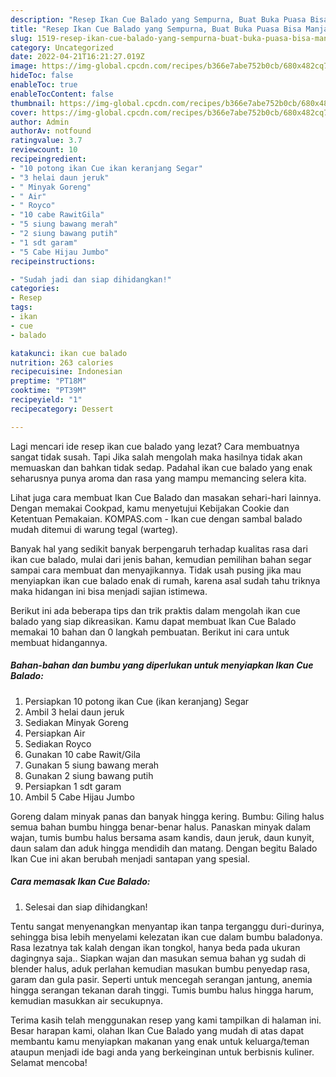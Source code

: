 ```yaml
---
description: "Resep Ikan Cue Balado yang Sempurna, Buat Buka Puasa Bisa Manjain Lidah"
title: "Resep Ikan Cue Balado yang Sempurna, Buat Buka Puasa Bisa Manjain Lidah"
slug: 1519-resep-ikan-cue-balado-yang-sempurna-buat-buka-puasa-bisa-manjain-lidah
category: Uncategorized
date: 2022-04-21T16:21:27.019Z
image: https://img-global.cpcdn.com/recipes/b366e7abe752b0cb/680x482cq70/ikan-cue-balado-foto-resep-utama.jpg
hideToc: false
enableToc: true
enableTocContent: false
thumbnail: https://img-global.cpcdn.com/recipes/b366e7abe752b0cb/680x482cq70/ikan-cue-balado-foto-resep-utama.jpg
cover: https://img-global.cpcdn.com/recipes/b366e7abe752b0cb/680x482cq70/ikan-cue-balado-foto-resep-utama.jpg
author: Admin
authorAv: notfound
ratingvalue: 3.7
reviewcount: 10
recipeingredient:
- "10 potong ikan Cue ikan keranjang Segar"
- "3 helai daun jeruk"
- " Minyak Goreng"
- " Air"
- " Royco"
- "10 cabe RawitGila"
- "5 siung bawang merah"
- "2 siung bawang putih"
- "1 sdt garam"
- "5 Cabe Hijau Jumbo"
recipeinstructions:

- "Sudah jadi dan siap dihidangkan!"
categories:
- Resep
tags:
- ikan
- cue
- balado

katakunci: ikan cue balado 
nutrition: 263 calories
recipecuisine: Indonesian
preptime: "PT18M"
cooktime: "PT39M"
recipeyield: "1"
recipecategory: Dessert

---
```



Lagi mencari ide resep ikan cue balado yang lezat? Cara membuatnya sangat tidak susah. Tapi Jika salah mengolah maka hasilnya tidak akan memuaskan dan bahkan tidak sedap. Padahal ikan cue balado yang enak seharusnya punya aroma dan rasa yang mampu memancing selera kita.


Lihat juga cara membuat Ikan Cue Balado dan masakan sehari-hari lainnya. Dengan memakai Cookpad, kamu menyetujui Kebijakan Cookie dan Ketentuan Pemakaian. KOMPAS.com - Ikan cue dengan sambal balado mudah ditemui di warung tegal (warteg).

Banyak hal yang sedikit banyak berpengaruh terhadap kualitas rasa dari ikan cue balado, mulai dari jenis bahan, kemudian pemilihan bahan segar sampai cara membuat dan menyajikannya. Tidak usah pusing jika mau menyiapkan ikan cue balado enak di rumah, karena asal sudah tahu triknya maka hidangan ini bisa menjadi sajian istimewa.


Berikut ini ada beberapa tips dan trik praktis dalam mengolah ikan cue balado yang siap dikreasikan. Kamu dapat membuat Ikan Cue Balado memakai 10 bahan dan 0 langkah pembuatan. Berikut ini cara untuk membuat hidangannya.

<!--inarticleads1-->

##### Bahan-bahan dan bumbu yang diperlukan untuk menyiapkan Ikan Cue Balado:

1. Persiapkan 10 potong ikan Cue (ikan keranjang) Segar
1. Ambil 3 helai daun jeruk
1. Sediakan  Minyak Goreng
1. Persiapkan  Air
1. Sediakan  Royco
1. Gunakan 10 cabe Rawit/Gila
1. Gunakan 5 siung bawang merah
1. Gunakan 2 siung bawang putih
1. Persiapkan 1 sdt garam
1. Ambil 5 Cabe Hijau Jumbo


Goreng dalam minyak panas dan banyak hingga kering. Bumbu: Giling halus semua bahan bumbu hingga benar-benar halus. Panaskan minyak dalam wajan, tumis bumbu halus bersama asam kandis, daun jeruk, daun kunyit, daun salam dan aduk hingga mendidih dan matang. Dengan begitu Balado Ikan Cue ini akan berubah menjadi santapan yang spesial. 

<!--inarticleads2-->

##### Cara memasak Ikan Cue Balado:


1. Selesai dan siap dihidangkan!

Tentu sangat menyenangkan menyantap ikan tanpa terganggu duri-durinya, sehingga bisa lebih menyelami kelezatan ikan cue dalam bumbu baladonya. Rasa lezatnya tak kalah dengan ikan tongkol, hanya beda pada ukuran dagingnya saja.. Siapkan wajan dan masukan semua bahan yg sudah di blender halus, aduk perlahan kemudian masukan bumbu penyedap rasa, garam dan gula pasir. Seperti untuk mencegah serangan jantung, anemia hingga serangan tekanan darah tinggi. Tumis bumbu halus hingga harum, kemudian masukkan air secukupnya. 

Terima kasih telah menggunakan resep yang kami tampilkan di halaman ini. Besar harapan kami, olahan Ikan Cue Balado yang mudah di atas dapat membantu kamu menyiapkan makanan yang enak untuk keluarga/teman ataupun menjadi ide bagi anda yang berkeinginan untuk berbisnis kuliner. Selamat mencoba!
